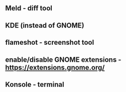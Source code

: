 
## Meld - diff tool

## KDE (instead of GNOME)

## flameshot - screenshot tool

## enable/disable GNOME extensions - https://extensions.gnome.org/

## Konsole - terminal
